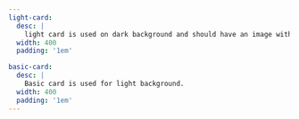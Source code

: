 ```yaml
---
light-card:
  desc: |
    light card is used on dark background and should have an image with it.
  width: 400
  padding: '1em'

basic-card:
  desc: |
    Basic card is used for light background.
  width: 400
  padding: '1em'
---
```

